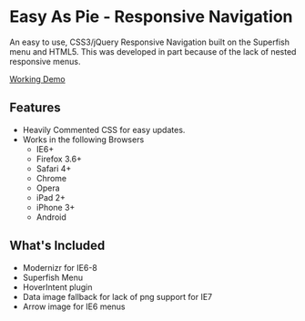 Easy As Pie - Responsive Navigation
===================================

An easy to use, CSS3/jQuery Responsive Navigation built on the Superfish menu and HTML5. This was developed in part because
of the lack of nested responsive menus. 

<a href="http://chrisdivyak.com/dev/easyaspie/" target="_blank">Working Demo</a>

<h2>Features</h2>

- Heavily Commented CSS for easy updates.
- Works in the following Browsers
  - IE6+
  - Firefox 3.6+
  - Safari 4+
  - Chrome
  - Opera
  - iPad 2+
  - iPhone 3+
  - Android
  
<h2>What's Included</h2>

 - Modernizr for IE6-8
 - Superfish Menu
 - HoverIntent plugin
 - Data image fallback for lack of png support for IE7
 - Arrow image for IE6 menus
 

  

